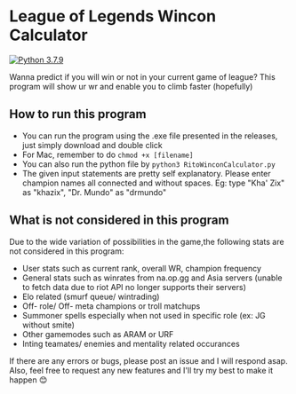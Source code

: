# League of Legends Wincon Calculator
[![Python 3.7.9](https://img.shields.io/badge/python-3.7.9-blue.svg)](https://www.python.org/downloads/release/python-374/)


Wanna predict if you will win or not in your current game of league? This program will show ur wr and enable you to climb faster (hopefully)

## How to run this program
* You can  run the program using the .exe file presented in the releases, just simply download and double click
* For Mac, remember to do ```chmod +x [filename]```
* You can also run the python file by ```python3 RitoWinconCalculator.py```
* The given input statements are pretty self explanatory. Please enter champion names all connected and without spaces. Eg: type "Kha' Zix" as "khazix", "Dr. Mundo" as "drmundo"

## What is not considered in this program
Due to the wide variation of possibilities in the game,the following stats are not considered in this program:
* User stats such as current rank, overall WR, champion frequency
* General stats such as winrates from na.op.gg and Asia servers (unable to fetch data due to riot API no longer supports their servers)
* Elo related (smurf queue/ wintrading)
* Off- role/ Off- meta champions or troll matchups
* Summoner spells especially when not used in specific role (ex: JG without smite)
* Other gamemodes such as ARAM or URF
* Inting teamates/ enemies and mentality related occurances

If there are any errors or bugs, please post an issue and I will respond asap. Also, feel free to request any new features and I'll try my best to make it happen 😊
